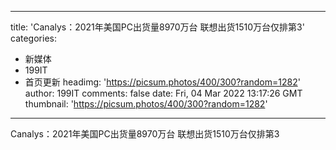 
---
title: 'Canalys：2021年美国PC出货量8970万台 联想出货1510万台仅排第3'
categories: 
 - 新媒体
 - 199IT
 - 首页更新
headimg: 'https://picsum.photos/400/300?random=1282'
author: 199IT
comments: false
date: Fri, 04 Mar 2022 13:17:26 GMT
thumbnail: 'https://picsum.photos/400/300?random=1282'
---

<div>   
Canalys：2021年美国PC出货量8970万台 联想出货1510万台仅排第3  
</div>
            